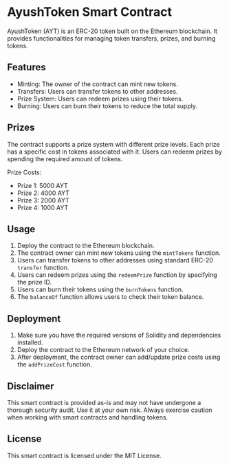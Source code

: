 # AyushToken Smart Contract

AyushToken (AYT) is an ERC-20 token built on the Ethereum blockchain. It provides functionalities for managing token transfers, prizes, and burning tokens.

## Features

- Minting: The owner of the contract can mint new tokens.
- Transfers: Users can transfer tokens to other addresses.
- Prize System: Users can redeem prizes using their tokens.
- Burning: Users can burn their tokens to reduce the total supply.

## Prizes

The contract supports a prize system with different prize levels. Each prize has a specific cost in tokens associated with it. Users can redeem prizes by spending the required amount of tokens.

Prize Costs:
- Prize 1: 5000 AYT
- Prize 2: 4000 AYT
- Prize 3: 2000 AYT
- Prize 4: 1000 AYT

## Usage

1. Deploy the contract to the Ethereum blockchain.
2. The contract owner can mint new tokens using the `mintTokens` function.
3. Users can transfer tokens to other addresses using standard ERC-20 `transfer` function.
4. Users can redeem prizes using the `redeemPrize` function by specifying the prize ID.
5. Users can burn their tokens using the `burnTokens` function.
6. The `balanceOf` function allows users to check their token balance.

## Deployment

1. Make sure you have the required versions of Solidity and dependencies installed.
2. Deploy the contract to the Ethereum network of your choice.
3. After deployment, the contract owner can add/update prize costs using the `addPrizeCost` function.

## Disclaimer

This smart contract is provided as-is and may not have undergone a thorough security audit. Use it at your own risk. Always exercise caution when working with smart contracts and handling tokens.

## License

This smart contract is licensed under the MIT License.
